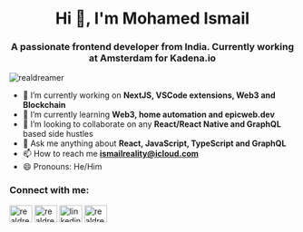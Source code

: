 <h1 align="center">Hi 👋, I'm Mohamed Ismail</h1>
<h3 align="center">A passionate frontend developer from India. Currently working at Amsterdam for Kadena.io</h3>

<p align="left"> <img src="https://komarev.com/ghpvc/?username=realdreamer&label=Profile%20views&color=0e75b6&style=flat" alt="realdreamer" /> </p>

- 🔭 I’m currently working on **NextJS, VSCode extensions, Web3 and Blockchain**
- 🌱 I’m currently learning **Web3, home automation and epicweb.dev**
- 👯 I’m looking to collaborate on any **React/React Native and GraphQL** based side hustles
- 💬 Ask me anything about **React, JavaScript, TypeScript and GraphQL**
- 📫 How to reach me **ismailreality@icloud.com**
- 😄 Pronouns: He/Him

<h3 align="left">Connect with me:</h3>
<p align="left">
<a href="https://codepen.io/realdreamer" target="blank"><img align="center" src="https://raw.githubusercontent.com/rahuldkjain/github-profile-readme-generator/master/src/images/icons/Social/codepen.svg" alt="realdreamer" height="30" width="40" /></a>
<a href="https://dev.to/realdreamer" target="blank"><img align="center" src="https://raw.githubusercontent.com/rahuldkjain/github-profile-readme-generator/master/src/images/icons/Social/devto.svg" alt="realdreamer" height="30" width="40" /></a>
<a href="https://linkedin.com/in/linkedin.com/in/mohamed-ismail-s-a-96412316/" target="blank"><img align="center" src="https://raw.githubusercontent.com/rahuldkjain/github-profile-readme-generator/master/src/images/icons/Social/linked-in-alt.svg" alt="linkedin.com/in/mohamed-ismail-s-a-96412316/" height="30" width="40" /></a>
<a href="https://www.leetcode.com/realdreamer" target="blank"><img align="center" src="https://raw.githubusercontent.com/rahuldkjain/github-profile-readme-generator/master/src/images/icons/Social/leet-code.svg" alt="realdreamer" height="30" width="40" /></a>
</p>


<!--
**realdreamer/realdreamer** is a ✨ _special_ ✨ repository because its `README.md` (this file) appears on your GitHub profile.

Here are some ideas to get you started:

- 🔭 I’m currently working on ...
- 🌱 I’m currently learning ...
- 👯 I’m looking to collaborate on ...
- 🤔 I’m looking for help with ...
- 💬 Ask me about ...
- 📫 How to reach me: ...
- 😄 Pronouns: ...
- ⚡ Fun fact: ...
-->
